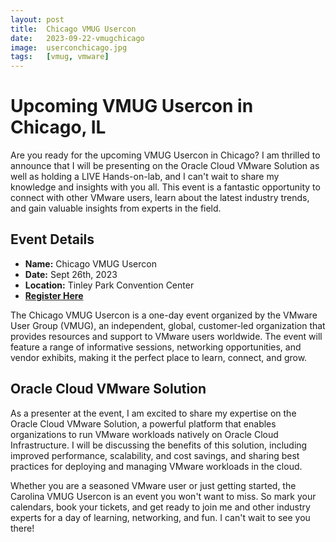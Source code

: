```yaml
---
layout: post
title:  Chicago VMUG Usercon
date:   2023-09-22-vmugchicago
image:  userconchicago.jpg
tags:   [vmug, vmware]
---
```


# Upcoming VMUG Usercon in Chicago, IL

Are you ready for the upcoming VMUG Usercon in Chicago? I am thrilled to announce that I will be presenting on the Oracle Cloud VMware Solution as well as holding a LIVE Hands-on-lab, and I can't wait to share my knowledge and insights with you all. This event is a fantastic opportunity to connect with other VMware users, learn about the latest industry trends, and gain valuable insights from experts in the field.

## Event Details

- **Name:** Chicago VMUG Usercon
- **Date:** Sept 26th, 2023
- **Location:** Tinley Park Convention Center
- [**Register Here**](https://my.vmug.com/s/community-event?id=a1Y4x000002D8gaEAC)

The Chicago VMUG Usercon is a one-day event organized by the VMware User Group (VMUG), an independent, global, customer-led organization that provides resources and support to VMware users worldwide. The event will feature a range of informative sessions, networking opportunities, and vendor exhibits, making it the perfect place to learn, connect, and grow.

## Oracle Cloud VMware Solution

As a presenter at the event, I am excited to share my expertise on the Oracle Cloud VMware Solution, a powerful platform that enables organizations to run VMware workloads natively on Oracle Cloud Infrastructure. I will be discussing the benefits of this solution, including improved performance, scalability, and cost savings, and sharing best practices for deploying and managing VMware workloads in the cloud.

Whether you are a seasoned VMware user or just getting started, the Carolina VMUG Usercon is an event you won't want to miss. So mark your calendars, book your tickets, and get ready to join me and other industry experts for a day of learning, networking, and fun. I can't wait to see you there!
